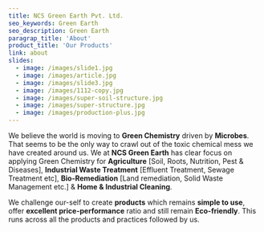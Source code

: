 ```yaml
---
title: NCS Green Earth Pvt. Ltd.
seo_keywords: Green Earth
seo_description: Green Earth
paragrap_title: 'About'
product_title: 'Our Products'
link: about
slides:
  - image: /images/slide1.jpg
  - image: /images/article.jpg
  - image: /images/slide3.jpg
  - image: /images/1112-copy.jpg
  - image: /images/super-soil-structure.jpg
  - image: /images/super-structure.jpg
  - image: /images/production-plus.jpg
---
```

We believe the world is moving to **Green Chemistry** driven by **Microbes**. That seems to be the only way to crawl out of the toxic chemical mess we have created around us. We at **NCS Green Earth** has clear focus on applying Green Chemistry for **Agriculture** \[Soil, Roots, Nutrition, Pest & Diseases], **Industrial Waste Treatment** \[Effluent Treatment, Sewage Treatment etc], **Bio-Remediation** \[Land remediation, Solid Waste Management etc.] & **Home & Industrial Cleaning**. 

We challenge our-self to create **products** which remains **simple to use**, offer **excellent price-performance** ratio and still remain **Eco-friendly**. This runs across all the products and practices followed by us.
